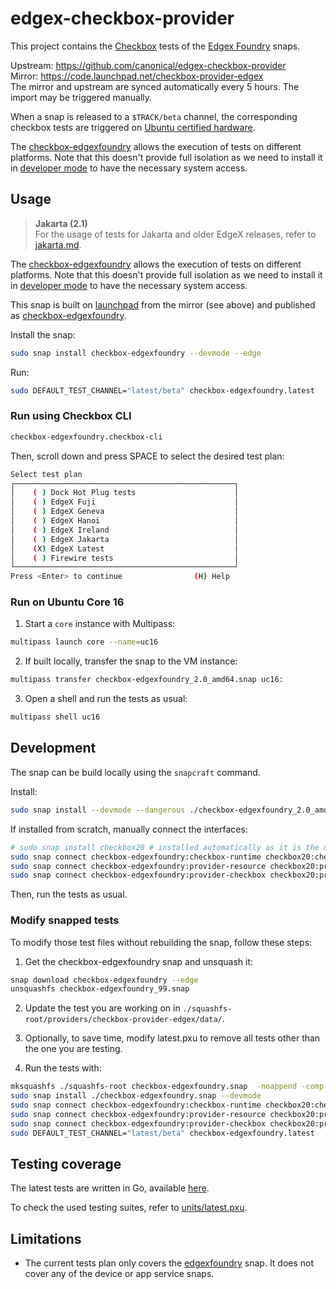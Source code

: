 # edgex-checkbox-provider

This project contains the [Checkbox](https://checkbox.readthedocs.io/en/latest/) tests of the [Edgex Foundry](https://docs.edgexfoundry.org/) snaps.

Upstream: https://github.com/canonical/edgex-checkbox-provider  
Mirror: https://code.launchpad.net/checkbox-provider-edgex  
The mirror and upstream are synced automatically every 5 hours. The import may be triggered manually.

When a snap is released to a `$TRACK/beta` channel, the corresponding checkbox tests are triggered on [Ubuntu certified hardware](https://ubuntu.com/certified).

The [checkbox-edgexfoundry](https://snapcraft.io/checkbox-edgexfoundry) allows the execution of tests on different platforms.
Note that this doesn't provide full isolation as we need to install it in [developer mode](https://snapcraft.io/docs/install-modes#heading--developer) to have the necessary system access.

## Usage
> **Jakarta (2.1)**  
> For the usage of tests for Jakarta and older EdgeX releases, refer to [jakarta.md](jakarta.md).

The [checkbox-edgexfoundry](https://snapcraft.io/checkbox-edgexfoundry) allows the execution of tests on different platforms.
Note that this doesn't provide full isolation as we need to install it in [developer mode](https://snapcraft.io/docs/install-modes#heading--developer) to have the necessary system access.

This snap is built on
[launchpad](https://launchpad.net/~ce-certification-qa/+snap/checkbox-edgexfoundry-edge)
from the mirror (see above) and published as
[checkbox-edgexfoundry](https://snapcraft.io/checkbox-edgexfoundry).


Install the snap:
```bash
sudo snap install checkbox-edgexfoundry --devmode --edge
```

Run:
```bash
sudo DEFAULT_TEST_CHANNEL="latest/beta" checkbox-edgexfoundry.latest
```

### Run using Checkbox CLI
```bash
checkbox-edgexfoundry.checkbox-cli
```

Then, scroll down and press SPACE to select the desired test plan:
```bash
Select test plan
┌─────────────────────────────────────────────────┐
│    ( ) Dock Hot Plug tests                      │
│    ( ) EdgeX Fuji                               │
│    ( ) EdgeX Geneva                             │
│    ( ) EdgeX Hanoi                              │
│    ( ) EdgeX Ireland                            │
│    ( ) EdgeX Jakarta                            │
│    (X) EdgeX Latest                             │
│    ( ) Firewire tests                           │
└─────────────────────────────────────────────────┘
Press <Enter> to continue                (H) Help
```

### Run on Ubuntu Core 16

1. Start a `core` instance with Multipass:
```bash
multipass launch core --name=uc16
```

2. If built locally, transfer the snap to the VM instance:
```bash
multipass transfer checkbox-edgexfoundry_2.0_amd64.snap uc16:
```

3. Open a shell and run the tests as usual:
```bash
multipass shell uc16
```
## Development
The snap can be build locally using the `snapcraft` command.

Install:
```bash
sudo snap install --devmode --dangerous ./checkbox-edgexfoundry_2.0_amd64.snap
```

If installed from scratch, manually connect the interfaces:
```bash
# sudo snap install checkbox20 # installed automatically as it is the default provider for a few plugs
sudo snap connect checkbox-edgexfoundry:checkbox-runtime checkbox20:checkbox-runtime
sudo snap connect checkbox-edgexfoundry:provider-resource checkbox20:provider-resource
sudo snap connect checkbox-edgexfoundry:provider-checkbox checkbox20:provider-checkbox
```

Then, run the tests as usual.

### Modify snapped tests
To modify those test files without rebuilding the snap, follow these steps:
1. Get the checkbox-edgexfoundry snap and unsquash it:

```bash
snap download checkbox-edgexfoundry --edge
unsquashfs checkbox-edgexfoundry_99.snap 
```

2. Update the test you are working on in `./squashfs-root/providers/checkbox-provider-edgex/data/`.

3. Optionally, to save time, modify latest.pxu to remove all tests other than the one you are testing.

4. Run the tests with:

```bash
mksquashfs ./squashfs-root checkbox-edgexfoundry.snap  -noappend -comp xz -all-root -no-xattrs -no-fragments
sudo snap install ./checkbox-edgexfoundry.snap --devmode
sudo snap connect checkbox-edgexfoundry:checkbox-runtime checkbox20:checkbox-runtime
sudo snap connect checkbox-edgexfoundry:provider-resource checkbox20:provider-resource
sudo snap connect checkbox-edgexfoundry:provider-checkbox checkbox20:provider-checkbox
sudo DEFAULT_TEST_CHANNEL="latest/beta" checkbox-edgexfoundry.latest
```

## Testing coverage
The latest tests are written in Go, available [here](https://github.com/canonical/edgex-snap-testing/tree/main/test/suites).

To check the used testing suites, refer to [units/latest.pxu](units/latest.pxu).

## Limitations
- The current tests plan only covers the [edgexfoundry](https://snapcraft.io/edgexfoundry) snap. It does not cover any of the device or app service snaps.

